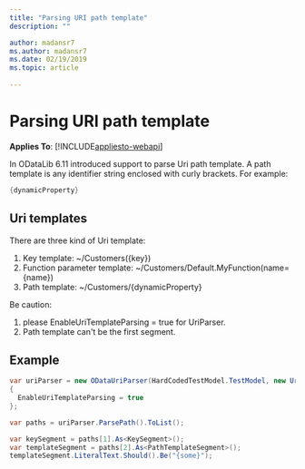 ```yaml
---
title: "Parsing URI path template"
description: ""

author: madansr7
ms.author: madansr7
ms.date: 02/19/2019
ms.topic: article
 
---
```

# Parsing URI path template
**Applies To**: [!INCLUDE[appliesto-webapi](../../includes/appliesto-webapi-v6.md)]

In ODataLib 6.11 introduced support to parse Uri path template. A path template is any identifier string enclosed with curly brackets.
For example:

``` csharp
{dynamicProperty}
```

## Uri templates

There are three kind of Uri template:

1. Key template:  ~/Customers({key})
2. Function parameter template: ~/Customers/Default.MyFunction(name={name})
3. Path template: ~/Customers/{dynamicProperty}

Be caution:

1. please EnableUriTemplateParsing = true for UriParser.
2. Path template can't be the first segment.

## Example

``` csharp
var uriParser = new ODataUriParser(HardCodedTestModel.TestModel, new Uri("People({1})/{some}", UriKind.Relative))  
{  
  EnableUriTemplateParsing = true  
};

var paths = uriParser.ParsePath().ToList();

var keySegment = paths[1].As<KeySegment>();
var templateSegment = paths[2].As<PathTemplateSegment>();
templateSegment.LiteralText.Should().Be("{some}"); 

```


